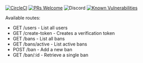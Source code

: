 [![CircleCI](https://img.shields.io/circleci/build/github/hornta/trollskogen-api)](https://circleci.com/gh/hornta/trollskogen-api) [![PRs Welcome](https://img.shields.io/badge/PRs-welcome-brightgreen.svg?style=flat)](http://makeapullrequest.com) ![Discord](https://img.shields.io/discord/540217517164068922) [![Known Vulnerabilities](https://snyk.io/test/github/hornta/trollskogen-api/badge.svg)](https://snyk.io/test/github/hornta/trollskogen-api)

Available routes:
* GET /users - List all users
* GET /create-token - Creates a verification token
* GET /bans - List all bans
* GET /bans/active - List active bans
* POST /ban - Add a new ban
* GET /ban/:id - Retrieve a single ban
